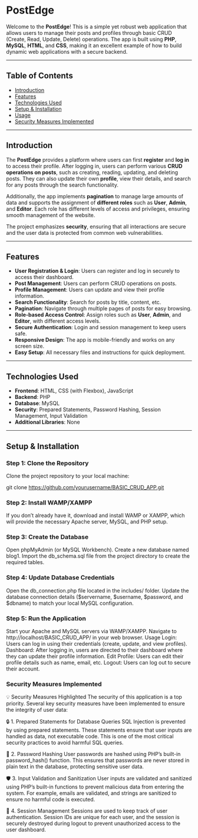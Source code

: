 # **PostEdge**

Welcome to the **PostEdge**! This is a simple yet robust web application that allows users to manage their posts and profiles through basic CRUD (Create, Read, Update, Delete) operations. The app is built using **PHP**, **MySQL**, **HTML**, and **CSS**, making it an excellent example of how to build dynamic web applications with a secure backend.

---

## **Table of Contents**
- [Introduction](#introduction)
- [Features](#features)
- [Technologies Used](#technologies-used)
- [Setup & Installation](#setup--installation)
- [Usage](#usage)
- [Security Measures Implemented](#security-measures-implemented)
  

---

## **Introduction**

The **PostEdge** provides a platform where users can first **register** and **log in** to access their profile. After logging in, users can perform various **CRUD operations on posts**, such as creating, reading, updating, and deleting posts. They can also update their own **profile**, view their details, and search for any posts through the search functionality. 

Additionally, the app implements **pagination** to manage large amounts of data and supports the assignment of **different roles** such as **User**, **Admin**, and **Editor**. Each role has different levels of access and privileges, ensuring smooth management of the website.

The project emphasizes **security**, ensuring that all interactions are secure and the user data is protected from common web vulnerabilities.

---

## **Features**

- **User Registration & Login**: Users can register and log in securely to access their dashboard.
- **Post Management**: Users can perform CRUD operations on posts.
- **Profile Management**: Users can update and view their profile information.
- **Search Functionality**: Search for posts by title, content, etc.
- **Pagination**: Navigate through multiple pages of posts for easy browsing.
- **Role-based Access Control**: Assign roles such as **User**, **Admin**, and **Editor**, with different access levels.
- **Secure Authentication**: Login and session management to keep users safe.
- **Responsive Design**: The app is mobile-friendly and works on any screen size.
- **Easy Setup**: All necessary files and instructions for quick deployment.

---

## **Technologies Used**

- **Frontend**: HTML, CSS (with Flexbox), JavaScript
- **Backend**: PHP
- **Database**: MySQL
- **Security**: Prepared Statements, Password Hashing, Session Management, Input Validation
- **Additional Libraries**: None

---

## **Setup & Installation**

### Step 1: Clone the Repository

Clone the project repository to your local machine:


git clone https://github.com/yourusername/BASIC_CRUD_APP.git


### Step 2: Install WAMP/XAMPP
If you don’t already have it, download and install WAMP or XAMPP, which will provide the necessary Apache server, MySQL, and PHP setup.

### Step 3: Create the Database
Open phpMyAdmin (or MySQL Workbench).
Create a new database named blog1.
Import the db_schema.sql file from the project directory to create the required tables.

### Step 4: Update Database Credentials
Open the db_connection.php file located in the includes/ folder.
Update the database connection details ($servername, $username, $password, and $dbname) to match your local MySQL configuration.

### Step 5: Run the Application
Start your Apache and MySQL servers via WAMP/XAMPP.
Navigate to http://localhost/BASIC_CRUD_APP/ in your web browser.
Usage
Login: Users can log in using their credentials (create, update, and view profiles).
Dashboard: After logging in, users are directed to their dashboard where they can update their profile information.
Edit Profile: Users can edit their profile details such as name, email, etc.
Logout: Users can log out to secure their account.

### Security Measures Implemented
💡 Security Measures Highlighted
The security of this application is a top priority. Several key security measures have been implemented to ensure the integrity of user data:

🔒 1. Prepared Statements for Database Queries
SQL Injection is prevented by using prepared statements. These statements ensure that user inputs are handled as data, not executable code. This is one of the most critical security practices to avoid harmful SQL queries.


🔐 2. Password Hashing
User passwords are hashed using PHP’s built-in password_hash() function. This ensures that passwords are never stored in plain text in the database, protecting sensitive user data.


🛡️ 3. Input Validation and Sanitization
User inputs are validated and sanitized using PHP’s built-in functions to prevent malicious data from entering the system. For example, emails are validated, and strings are sanitized to ensure no harmful code is executed.


🔑 4. Session Management
Sessions are used to keep track of user authentication. Session IDs are unique for each user, and the session is securely destroyed during logout to prevent unauthorized access to the user dashboard.

